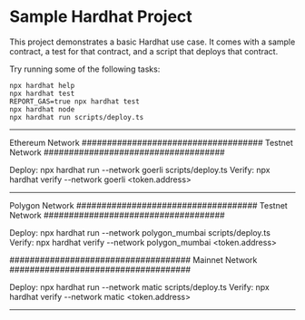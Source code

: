 # Sample Hardhat Project

This project demonstrates a basic Hardhat use case. It comes with a sample contract, a test for that contract, and a script that deploys that contract.

Try running some of the following tasks:

```shell
npx hardhat help
npx hardhat test
REPORT_GAS=true npx hardhat test
npx hardhat node
npx hardhat run scripts/deploy.ts
```

-----------------------------------------------------------------------------------------------------------


Ethereum Network 
#################################### Testnet Network ####################################

<!-- 
    Metamask Network Parameters
    Network Name: Goerli test network
    New RPC URL: https://goerli.infura.io/v3/
    Chain ID: 5
    Currency Symbol: GoerliETH
    Block Explorer URL: https://goerli.etherscan.io  
-->

Deploy: npx hardhat run --network goerli scripts/deploy.ts
Verify: npx hardhat verify --network goerli <token.address>



------------------------------------------------------------------------------------------------------------


Polygon Network 
#################################### Testnet Network ####################################

<!-- 
    Metamask Network Parameters
    Network Name: Mumbai Testnet
    New RPC URL: https://polygon-mumbai.g.alchemy.com/v2/c8YTJ3O5Ku4wfSiJf5ft3oLj8y4r0G9R
    Chain ID: 80001
    Currency Symbol: MATIC
    Block Explorer URL: https://mumbai.polygonscan.com/  
-->

Deploy: npx hardhat run --network polygon_mumbai scripts/deploy.ts
Verify: npx hardhat verify --network polygon_mumbai <token.address>


#################################### Mainnet Network ####################################

<!-- 
    Network Name: Polygon Mainnet
    New RPC URL: https://polygon-rpc.com/
    Chain ID: 137
    Currency Symbol: MATIC
    Block Explorer URL: https://polygonscan.com/
-->

Deploy: npx hardhat run --network matic scripts/deploy.ts 
Verify: npx hardhat verify --network matic <token.address>


------------------------------------------------------------------------------------------------------------